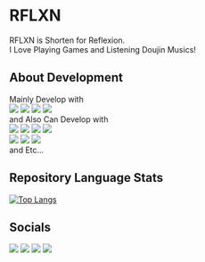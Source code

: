 # RFLXN
RFLXN is Shorten for Reflexion.   
I Love Playing Games and Listening Doujin Musics!    

## About Development
Mainly Develop with    
[<img src="https://img.shields.io/badge/Node.js-339933?style=for-the-badge&logo=Node.js&logoColor=white">](https://nodejs.org/)
[<img src="https://img.shields.io/badge/Typescript-3178c6?style=for-the-badge&logo=Typescript&logoColor=white">](https://www.typescriptlang.org/)
[<img src="https://img.shields.io/badge/WebStorm-000000?style=for-the-badge&logo=WebStorm&logoColor=white">](https://www.jetbrains.com/webstorm/)
[<img src="https://img.shields.io/badge/WindowsTerminal-4D4D4D?style=for-the-badge&logo=WindowsTerminal&logoColor=white">](https://github.com/microsoft/terminal)    
and Also Can Develop with    
[<img src="https://img.shields.io/badge/Deno-000000?style=for-the-badge&logo=Deno&logoColor=white">](https://deno.land/)
[<img src="https://img.shields.io/badge/Javascript-F7DF1E?style=for-the-badge&logo=Javascript&logoColor=black">](https://developer.mozilla.org/docs/Web/JavaScript)
[<img src="https://img.shields.io/badge/Python-3776AB?style=for-the-badge&logo=Python&logoColor=white">](https://www.python.org/)
[<img src="https://img.shields.io/badge/Java-f89820?style=for-the-badge">](https://www.oracle.com/java/)    
[<img src="https://img.shields.io/badge/OracleDB-F80000?style=for-the-badge&logo=Oracle&logoColor=white">](https://www.oracle.com/database/)
[<img src="https://img.shields.io/badge/MySQL-4479A1?style=for-the-badge&logo=MySQL&logoColor=white">](https://www.mysql.com/)
[<img src="https://img.shields.io/badge/SQLite-003B57?style=for-the-badge&logo=SQLite&logoColor=white">](https://www.sqlite.org/)    
and Etc...    


## Repository Language Stats
[![Top Langs](https://github-readme-stats.vercel.app/api/top-langs/?username=jhchoi123&exclude_repo=postapp,AbstractFactory,RJP_RaspberryPi,PyCharm-Settings,WebStorm-Settings,JisakuPC&hide=css,html&layout=compact)](https://github.com/jhchoi123)

## Socials
[<img src="https://img.shields.io/badge/Twitter-1DA1F2?style=for-the-badge&logo=Twitter&logoColor=white">](https://twitter.com/RFLXN_DEV)
[<img src="https://img.shields.io/badge/Steam-000000?style=for-the-badge&logo=Steam&logoColor=white">](https://steamcommunity.com/id/RFLXN/)
[<img src="https://img.shields.io/badge/Spotify-1DB954?style=for-the-badge&logo=Spotify&logoColor=white">](https://open.spotify.com/user/31ktzd5zp4wlnmn7kxyhn7ahh23e?si=3eebfa33621f4a5c)
[<img src="https://img.shields.io/badge/Discord-5865F2?style=for-the-badge&logo=Discord&logoColor=white">](https://discordapp.com/users/283549565163143170)

